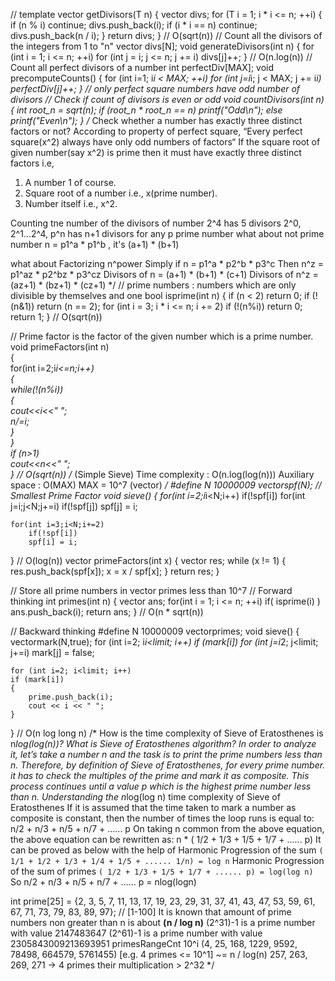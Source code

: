 //<Generate Divisors>
template<class T>
vector<T> getDivisors(T n) 
{
    vector<T> divs;
    for (T i = 1; i * i <= n; ++i) 
    {
        if (n % i) 
           continue;
        divs.push_back(i);
        if (i * i == n) 
           continue;
        divs.push_back(n / i);
    }
    return divs;
}
// O(sqrt(n))
// Count all the divisors of the integers from 1 to "n"
vector<int> divs[N];
void generateDivisors(int n) 
{
    for (int i = 1; i <= n; ++i)
        for (int j = i; j <= n; j += i)
            divs[j]++;
}
// O(n.log(n))
// Count all perfect divisors of a number
int perfectDiv[MAX]; 
void precomputeCounts() 
{ 
    for (int i=1; i*i < MAX; ++i) 
        for (int j=i*i; j < MAX; j += i*i) 
              perfectDiv[j]++; 
} 
// only perfect square numbers have odd number of divisors
// Check if count of divisors is even or odd
void countDivisors(int n) 
{ 
    int root_n = sqrt(n); 
    if (root_n * root_n == n) 
        printf("Odd\n"); 
    else
        printf("Even\n"); 
} 
/*
Check whether a number has exactly three distinct factors or not?
According to property of perfect square, “Every perfect square(x^2) always have only odd numbers of factors“
If the square root of given number(say x^2) is prime then it must have exactly three distinct factors i.e,
1) A number 1 of course.
2) Square root of a number i.e., x(prime number).
3) Number itself i.e., x^2.

 Counting tne number of the divisors of number
 2^4 has 5 divisors 2^0, 2^1...2^4, p^n has n+1 divisors for any p prime number
 what about not prime number n = p1^a * p1^b  , it's (a+1) * (b+1)
 
 what about Factorizing n^power
 Simply if n     =  p1^a  *	p2^b   * p3^c
 Then n^z        = p1^az  *	p2^bz  * p3^cz
 Divisors of n   = (a+1)  * (b+1)  * (c+1)
 Divisors of n^z = (az+1) * (bz+1) * (cz+1)
 */
 // prime numbers : numbers which are only divisible by themselves and one
bool isprime(int n)
{
     if (n < 2)
        return 0;
     if (!(n&1))
        return (n == 2);
     for (int i = 3; i * i <= n; i += 2)
        if (!(n%i))
            return 0;
     return 1;
}
// O(sqrt(n))

// Prime factor is the factor of the given number which is a prime number.
void primeFactors(int n)  
{  
    for(int i=2;i*i<=n;i++)  
    {  
        while(!(n%i))  
        {  
            cout<<i<<" ";  
            n/=i;  
        }  
    }    
    if (n>1)  
        cout<<n<<" ";  
} 
// O(sqrt(n))
/*
<Sieve of Eratosthenes> (Simple Sieve)
Time complexity : O(n.log(log(n)))
Auxiliary space : O(MAX)   MAX = 10^7 (vector)
*/
#define N 10000009 
vector<int>spf(N); // Smallest Prime Factor
void sieve()
{
    for(int i=2;i*i<N;i++)
    if(!spf[i])
        for(int j=i;j<N;j+=i)
	    if(!spf[j])
               spf[j] = i;
    
    for(int i=3;i<N;i+=2)
        if(!spf[i])
        spf[i] = i;
}
// O(log(n))
vector<int> primeFactors(int x) 
{ 
    vector<int> res; 
    while (x != 1) 
    { 
        res.push_back(spf[x]); 
        x = x / spf[x]; 
    } 
    return res; 
} 

// Store all prime numbers in vector primes  less than 10^7
// Forward thinking
int primes(int n)
{
    vector<int> ans;
    for(int i = 1; i <= n; ++i)
        if( isprime(i) )
            ans.push_back(i);
    return ans;
}
// O(n * sqrt(n))

// Backward thinking
#define N 10000009 
vector<int>primes;
void sieve()
{
	vector<bool>mark(N,true);
	for (int i=2; i*i<limit; i++)
	if (mark[i])
	    for (int j=i*2; j<limit; j+=i)
		mark[j] = false;
	
	for (int i=2; i<limit; i++)
	if (mark[i])
	{
		prime.push_back(i);
		cout << i << " ";
	}
}
// O(n log long n)
/*
How is the time complexity of Sieve of Eratosthenes is n*log(log(n))?
What is Sieve of Eratosthenes algorithm?
In order to analyze it, let’s take a number n and the task is to print the prime numbers less than n.
Therefore, by definition of Sieve of Eratosthenes, for every prime number.
it has to check the multiples of the prime and mark it as composite.
This process continues until a value p which is the highest prime number less than n.
Understanding the n*log(log n) time complexity of Sieve of Eratosthenes
If it is assumed that the time taken to mark a number as composite is constant, then the number of times the loop runs is equal to:
n/2 + n/3 + n/5 + n/7 + ...... p
On taking n common from the above equation, the above equation can be rewritten as:
n * ( 1/2 + 1/3 + 1/5 + 1/7 + ...... p)
It can be proved as below with the help of Harmonic Progression of the sum `( 1/1 + 1/2 + 1/3 + 1/4 + 1/5 + ...... 1/n) = log n`
Harmonic Progression of the sum of primes `( 1/2 + 1/3 + 1/5 + 1/7 + ...... p) = log(log n)`
So n/2 + n/3 + n/5 + n/7 + ...... p = nlog(logn)

int prime[25] = {2, 3, 5, 7, 11, 13, 17, 19, 23, 29, 31, 37, 41, 43, 47, 53, 59, 61, 67, 71, 73, 79, 83, 89, 97}; // [1-100]
It is known that amount of prime numbers non greater than n is about **(n / log n)**
(2^31)-1 is a prime number with value 2147483647
(2^61)-1 is a prime number with value 2305843009213693951
primesRangeCnt 10^i (4, 25, 168, 1229, 9592, 78498, 664579, 5761455) [e.g. 4 primes <= 10^1] ~= n / log(n)
257, 263, 269, 271 -> 4 primes their multiplication > 2^32
 */
